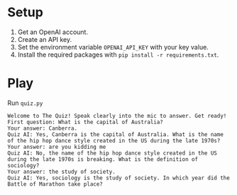 # Setup

1. Get an OpenAI account.
1. Create an API key.
1. Set the environment variable `OPENAI_API_KEY` with your key value.
1. Install the required packages with `pip install -r requirements.txt`.


# Play

Run `quiz.py`

```
Welcome to The Quiz! Speak clearly into the mic to answer. Get ready!
First question: What is the capital of Australia?
Your answer: Canberra.
Quiz AI: Yes, Canberra is the capital of Australia. What is the name of the hip hop dance style created in the US during the late 1970s?
Your answer: are you kidding me
Quiz AI: No, the name of the hip hop dance style created in the US during the late 1970s is breaking. What is the definition of sociology?
Your answer: the study of society.
Quiz AI: Yes, sociology is the study of society. In which year did the Battle of Marathon take place?
```
